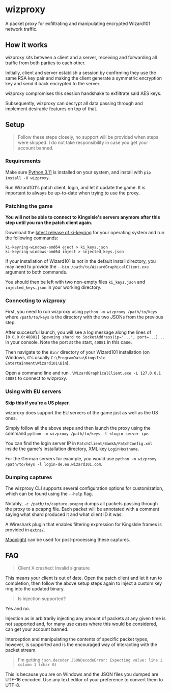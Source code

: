 # wizproxy

A packet proxy for exfiltrating and manipulating encrypted Wizard101
network traffic.

## How it works

wizproxy sits between a client and a server, receiving and forwarding
all traffic from both parties to each other.

Initially, client and server establish a session by confirming they
use the same RSA key pair and making the client generate a symmetric
encryption key and send it back encrypted to the server.

wizproxy compromises this session handshake to exfiltrate said AES keys.

Subsequently, wizproxy can decrypt all data passing through and implement
desirable features on top of that.

## Setup

> Follow these steps closely, no support will be provided when steps were
> skipped. I do not take responsibility in case you get your account banned.

### Requirements

Make sure [Python 3.11](https://www.python.org) is installed on your system,
and install with `pip install -U wizproxy`.

Run Wizard101's patch client, login, and let it update the game. It is
important to always be up-to-date when trying to use the proxy.

### Patching the game

**You will not be able to connect to KingsIsle's servers anymore after this step until you run the patch client again.**

Download the [latest release of ki-keyring](https://github.com/cedws/ki-keyring/releases)
for your operating system and run the following commands:

```
ki-keyring-windows-amd64 eject > ki_keys.json
ki-keyring-windows-amd64 inject > injected_keys.json
```

If your installation of Wizard101 is not in the default install directory,
you may need to provide the `--bin /path/to/WizardGraphicalClient.exe`
argument to both commands.

You should then be left with two non-empty files `ki_keys.json` and
`injected_keys.json` in your working directory.

### Connecting to wizproxy

First, you need to run wizproxy using `python -m wizproxy /path/to/keys`
where `/path/to/keys` is the directory with the two JSONs from the previous step.

After successful launch, you will see a log message along the lines of
`[0.0.0.0:40881] Spawning shard to SocketAddress(ip='...', port=...)...` in your
console. Note the port at the start, `40881` in this case.

Then navigate to the `Bin/` directory of your Wizard101 installation (on Windows,
it's usually `C:\ProgramData\KingsIsle Entertainment\Wizard101\Bin`).

Open a command line and run `.\WizardGraphicalClient.exe -L 127.0.0.1 40881` to
connect to wizproxy.

### Using with EU servers

**Skip this if you're a US player.**

wizproxy does support the EU servers of the game just as well as the US ones.

Simply follow all the above steps and then launch the proxy using the command
`python -m wizproxy /path/to/keys -l <login server ip>`.

You can find the login server IP in `PatchClient/BankA/PatchConfig.xml` inside
the game's installation directory, XML key `LoginHostname`.

For the German servers for example, you would use
`python -m wizproxy /path/to/keys -l login-de.eu.wizard101.com`.

### Dumping captures

The wizproxy CLI supports several configuration options for customization,
which can be found using the `--help` flag.

Notably, `-c /path/to/capture.pcapng` dumps all packets passing through the
proxy to a pcapng file. Each packet will be annotated with a comment saying
what shard produced it and what client ID it was.

A Wireshark plugin that enables filtering expression for KingsIsle frames
is provided in [`extra/`](./extra/).

[Moonlight](https://github.com/kronos-project/moonlight) can be used for
post-processing these captures.

## FAQ

> Client X crashed: Invalid signature

This means your client is out of date. Open the patch client and let it run
to completion, then follow the above setup steps again to inject a custom
key ring into the updated binary.

> Is injection supported?

Yes and no.

Injection as in arbitrarily injecting any amount of packets at any given time
is not supported and, for many use cases where this would be considered, can
get your account banned.

Interception and manipulating the contents of specific packet types, however,
is supported and is the encouraged way of interacting with the packet stream.

> I'm getting `json.decoder.JSONDecodeError: Expecting value: line 1 column 1 (char 0)`

This is because you are on Windows and the JSON files you dumped are UTF-16
encoded. Use any text editor of your preference to convert them to UTF-8.

